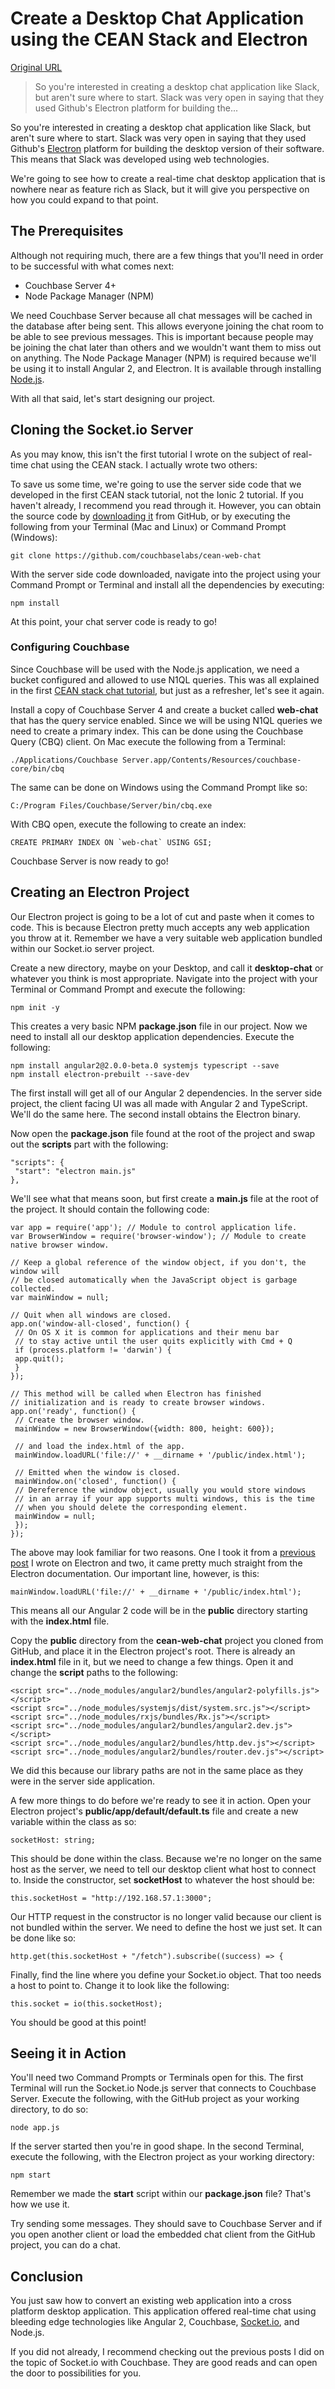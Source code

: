 # Create a Desktop Chat Application using the CEAN Stack and Electron

[Original URL](http://blog.couchbase.com/2016/january/create-a-desktop-chat-application-using-the-cean-stack-and-electron)

> So you're interested in creating a desktop chat application like Slack, but aren't sure where to start. Slack was very open in saying that they used Github's Electron platform for building the...

So you're interested in creating a desktop chat application like Slack, but aren't sure where to start. Slack was very open in saying that they used Github's [Electron](http://electron.atom.io) platform for building the desktop version of their software. This means that Slack was developed using web technologies.

We're going to see how to create a real-time chat desktop application that is nowhere near as feature rich as Slack, but it will give you perspective on how you could expand to that point.

## The Prerequisites

Although not requiring much, there are a few things that you'll need in order to be successful with what comes next:

- Couchbase Server 4+
- Node Package Manager (NPM)

We need Couchbase Server because all chat messages will be cached in the database after being sent. This allows everyone joining the chat room to be able to see previous messages. This is important because people may be joining the chat later than others and we wouldn't want them to miss out on anything. The Node Package Manager (NPM) is required because we'll be using it to install Angular 2, and Electron. It is available through installing [Node.js](http://nodejs.org).

With all that said, let's start designing our project.

## Cloning the Socket.io Server

As you may know, this isn't the first tutorial I wrote on the subject of real-time chat using the CEAN stack. I actually wrote two others:

To save us some time, we're going to use the server side code that we developed in the first CEAN stack tutorial, not the Ionic 2 tutorial. If you haven't already, I recommend you read through it. However, you can obtain the source code by [downloading it](https://github.com/couchbaselabs/cean-web-chat) from GitHub, or by executing the following from your Terminal (Mac and Linux) or Command Prompt (Windows):

```
git clone https://github.com/couchbaselabs/cean-web-chat
```

With the server side code downloaded, navigate into the project using your Command Prompt or Terminal and install all the dependencies by executing:

```
npm install
```

At this point, your chat server code is ready to go!

### Configuring Couchbase

Since Couchbase will be used with the Node.js application, we need a bucket configured and allowed to use N1QL queries. This was all explained in the first [CEAN stack chat tutorial](https://blog.nraboy.com/2016/01/create-a-real-time-chat-application-with-the-cean-stack-and-socket-io), but just as a refresher, let's see it again.

Install a copy of Couchbase Server 4 and create a bucket called **web-chat** that has the query service enabled. Since we will be using N1QL queries we need to create a primary index. This can be done using the Couchbase Query (CBQ) client. On Mac execute the following from a Terminal:

```
./Applications/Couchbase Server.app/Contents/Resources/couchbase-core/bin/cbq
```

The same can be done on Windows using the Command Prompt like so:

```
C:/Program Files/Couchbase/Server/bin/cbq.exe
```

With CBQ open, execute the following to create an index:

```
CREATE PRIMARY INDEX ON `web-chat` USING GSI;
```

Couchbase Server is now ready to go!

## Creating an Electron Project

Our Electron project is going to be a lot of cut and paste when it comes to code. This is because Electron pretty much accepts any web application you throw at it. Remember we have a very suitable web application bundled within our Socket.io server project.

Create a new directory, maybe on your Desktop, and call it **desktop-chat** or whatever you think is most appropriate. Navigate into the project with your Terminal or Command Prompt and execute the following:

```
npm init -y
```

This creates a very basic NPM **package.json** file in our project. Now we need to install all our desktop application dependencies. Execute the following:

```
npm install angular2@2.0.0-beta.0 systemjs typescript --save
npm install electron-prebuilt --save-dev
```

The first install will get all of our Angular 2 dependencies. In the server side project, the client facing UI was all made with Angular 2 and TypeScript. We'll do the same here. The second install obtains the Electron binary.

Now open the **package.json** file found at the root of the project and swap out the **scripts** part with the following:

```
"scripts": {
 "start": "electron main.js"
},
```

We'll see what that means soon, but first create a **main.js** file at the root of the project. It should contain the following code:

```
var app = require('app'); // Module to control application life.
var BrowserWindow = require('browser-window'); // Module to create native browser window.

// Keep a global reference of the window object, if you don't, the window will
// be closed automatically when the JavaScript object is garbage collected.
var mainWindow = null;

// Quit when all windows are closed.
app.on('window-all-closed', function() {
 // On OS X it is common for applications and their menu bar
 // to stay active until the user quits explicitly with Cmd + Q
 if (process.platform != 'darwin') {
 app.quit();
 }
});

// This method will be called when Electron has finished
// initialization and is ready to create browser windows.
app.on('ready', function() {
 // Create the browser window.
 mainWindow = new BrowserWindow({width: 800, height: 600});

 // and load the index.html of the app.
 mainWindow.loadURL('file://' + __dirname + '/public/index.html');

 // Emitted when the window is closed.
 mainWindow.on('closed', function() {
 // Dereference the window object, usually you would store windows
 // in an array if your app supports multi windows, this is the time
 // when you should delete the corresponding element.
 mainWindow = null;
 });
});
```

The above may look familiar for two reasons. One I took it from a [previous post](http://blog.couchbase.com/build-a-desktop-app-with-github-electron-and-couchbase) I wrote on Electron and two, it came pretty much straight from the Electron documentation. Our important line, however, is this:

```
mainWindow.loadURL('file://' + __dirname + '/public/index.html');
```

This means all our Angular 2 code will be in the **public** directory starting with the **index.html** file.

Copy the **public** directory from the **cean-web-chat** project you cloned from GitHub, and place it in the Electron project's root. There is already an **index.html** file in it, but we need to change a few things. Open it and change the **script** paths to the following:

```
<script src="../node_modules/angular2/bundles/angular2-polyfills.js"></script>
<script src="../node_modules/systemjs/dist/system.src.js"></script>
<script src="../node_modules/rxjs/bundles/Rx.js"></script>
<script src="../node_modules/angular2/bundles/angular2.dev.js"></script>
<script src="../node_modules/angular2/bundles/http.dev.js"></script>
<script src="../node_modules/angular2/bundles/router.dev.js"></script>
```

We did this because our library paths are not in the same place as they were in the server side application.

A few more things to do before we're ready to see it in action. Open your Electron project's **public/app/default/default.ts** file and create a new variable within the class as so:

```
socketHost: string;
```

This should be done within the class. Because we're no longer on the same host as the server, we need to tell our desktop client what host to connect to. Inside the constructor, set **socketHost** to whatever the host should be:

```
this.socketHost = "http://192.168.57.1:3000";
```

Our HTTP request in the constructor is no longer valid because our client is not bundled within the server. We need to define the host we just set. It can be done like so:

```
http.get(this.socketHost + "/fetch").subscribe((success) => {
```

Finally, find the line where you define your Socket.io object. That too needs a host to point to. Change it to look like the following:

```
this.socket = io(this.socketHost);
```

You should be good at this point!

## Seeing it in Action

You'll need two Command Prompts or Terminals open for this. The first Terminal will run the Socket.io Node.js server that connects to Couchbase Server. Execute the following, with the GitHub project as your working directory, to do so:

```
node app.js
```

If the server started then you're in good shape. In the second Terminal, execute the following, with the Electron project as your working directory:

```
npm start
```

Remember we made the **start** script within our **package.json** file? That's how we use it.

Try sending some messages. They should save to Couchbase Server and if you open another client or load the embedded chat client from the GitHub project, you can do a chat.

## Conclusion

You just saw how to convert an existing web application into a cross platform desktop application. This application offered real-time chat using bleeding edge technologies like Angular 2, Couchbase, [Socket.io](http://www.socket.io), and Node.js.

If you did not already, I recommend checking out the previous posts I did on the topic of Socket.io with Couchbase. They are good reads and can open the door to possibilities for you.
